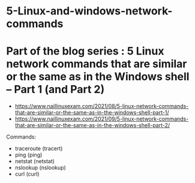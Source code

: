 # 5-Linux-and-windows-network-commands

# Part of the blog series : 5 Linux network commands that are similar or the same as in the Windows shell – Part 1 (and Part 2)
- https://www.naillinuxexam.com/2021/08/5-linux-network-commands-that-are-similar-or-the-same-as-in-the-windows-shell-part-1/
- https://www.naillinuxexam.com/2021/09/5-linux-network-commands-that-are-similar-or-the-same-as-in-the-windows-shell-part-2/

Commands:
- traceroute (tracert)
- ping (ping)
- netstat (netstat)
- nslookup (nslookup)
- curl (curl)



